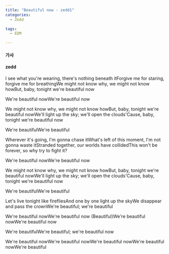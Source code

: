 ```yaml
---
title: "Beautiful now - zedd1"
categories:
  - Zedd

tags:
  - EDM

---
```



#### 가사



#### zedd


I see what you're wearing, there's nothing beneath itForgive me for staring, forgive me for breathingWe might not know why, we might not know howBut, baby, tonight we're beautiful now


We're beautiful nowWe're beautiful now


We might not know why, we might not know howBut, baby, tonight we're beautiful nowWe'll light up the sky; we'll open the clouds'Cause, baby, tonight we're beautiful now


We're beautifulWe're beautiful


Wherever it's going, I'm gonna chase itWhat's left of this moment, I'm not gonna waste itStranded together, our worlds have collidedThis won't be forever, so why try to fight it?


We're beautiful nowWe're beautiful now


We might not know why, we might not know howBut, baby, tonight we're beautiful nowWe'll light up the sky; we'll open the clouds'Cause, baby, tonight we're beautiful now


We're beautifulWe're beautiful


Let's live tonight like firefliesAnd one by one light up the skyWe disappear and pass the crownWe're beautiful; we're beautiful


We're beautiful nowWe're beautiful now (Beautiful)We're beautiful nowWe're beautiful now


We're beautifulWe're beautiful; we're beautiful now


We're beautiful nowWe're beautiful nowWe're beautiful nowWe're beautiful nowWe're beautiful

